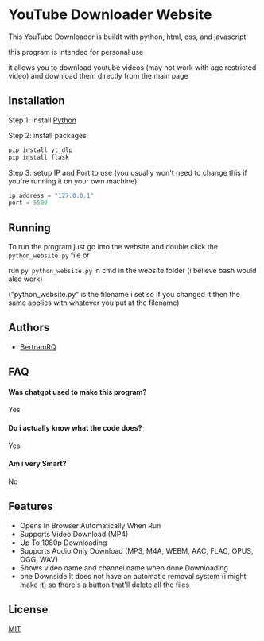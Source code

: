 
# YouTube Downloader Website

This YouTube Downloader is buildt with python, html, css, and javascript

this program is intended for personal use

it allows you to download youtube videos (may not work with age restricted video) and download them directly from the main page


## Installation

Step 1: install [Python](https://www.python.org/downloads/)

Step 2: install packages

```bash
pip install yt_dlp
pip install flask
```

Step 3: setup IP and Port to use (you usually won't need to change this if you're running it on your own machine)

```python
ip_address = "127.0.0.1"
port = 5500
```

## Running

To run the program just go into the website and double click the `python_website.py` file or 

run `py python_website.py` in cmd in the website folder (i believe bash would also work) 

("python_website.py" is the filename i set so if you changed it then the same applies with whatever you put at the filename)
## Authors

- [BertramRQ](https://github.com/Bertram-RQ)


## FAQ

#### Was chatgpt used to make this program?

Yes

#### Do i actually know what the code does?

Yes

#### Am i very Smart?

No


## Features


- Opens In Browser Automatically When Run
- Supports Video Download (MP4)
- Up To 1080p Downloading
- Supports Audio Only Download (MP3, M4A, WEBM, AAC, FLAC, OPUS, OGG, WAV)
- Shows video name and channel name when done Downloading
- one Downside It does not have an automatic removal system (i might make it) so there's a button that'll delete all the files

## License

[MIT](https://github.com/Bertram-RQ/python_youtube_downloader_website/blob/main/LICENSE)

